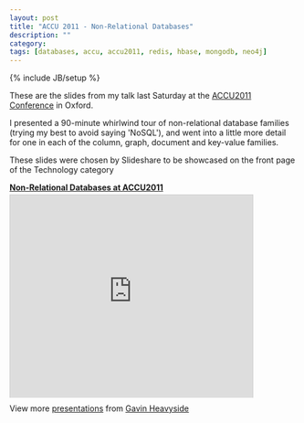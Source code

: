 ```yaml
---
layout: post
title: "ACCU 2011 - Non-Relational Databases"
description: ""
category:
tags: [databases, accu, accu2011, redis, hbase, mongodb, neo4j]
---
```

{% include JB/setup %}

These are the slides from my talk last Saturday at the
[ACCU2011 Conference](http://accu.org/index.php/conferences/accu_conference_2011) in
Oxford.

I presented a 90-minute whirlwind tour of non-relational database families (trying 
my best to avoid saying 'NoSQL'), and went into a little more detail for one in 
each of the column, graph, document and key-value families.

These slides were chosen by Slideshare to be showcased on the front page of the
Technology category

<div style="width:425px" id="__ss_7660456">
  <strong style="display:block;margin:12px 0 4px">
    <a href="http://www.slideshare.net/gheavyside/nonrelational-databases-at-accu2011" title="Non-Relational Databases at ACCU2011">Non-Relational Databases at ACCU2011</a>
  </strong>
  <iframe src="http://www.slideshare.net/slideshow/embed_code/7660456?rel=0" width="425" height="355" frameborder="0" marginwidth="0" marginheight="0" scrolling="no" style="border:1px solid #CCC;border-width:1px 1px 0;margin-bottom:5px" allowfullscreen="" webkitallowfullscreen="" mozallowfullscreen=""> </iframe>
  <div style="padding:5px 0 12px"> View more <a href="http://www.slideshare.net/">presentations</a> from <a href="http://www.slideshare.net/gheavyside">Gavin Heavyside</a></div>
</div>


